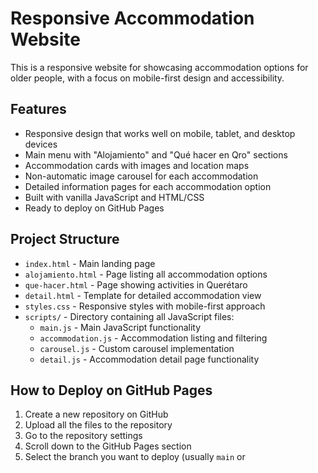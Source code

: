 # Responsive Accommodation Website

This is a responsive website for showcasing accommodation options for older people, with a focus on mobile-first design and accessibility.

## Features

- Responsive design that works well on mobile, tablet, and desktop devices
- Main menu with "Alojamiento" and "Qué hacer en Qro" sections
- Accommodation cards with images and location maps
- Non-automatic image carousel for each accommodation
- Detailed information pages for each accommodation option
- Built with vanilla JavaScript and HTML/CSS
- Ready to deploy on GitHub Pages

## Project Structure

- `index.html` - Main landing page
- `alojamiento.html` - Page listing all accommodation options
- `que-hacer.html` - Page showing activities in Querétaro
- `detail.html` - Template for detailed accommodation view
- `styles.css` - Responsive styles with mobile-first approach
- `scripts/` - Directory containing all JavaScript files:
  - `main.js` - Main JavaScript functionality
  - `accommodation.js` - Accommodation listing and filtering
  - `carousel.js` - Custom carousel implementation
  - `detail.js` - Accommodation detail page functionality

## How to Deploy on GitHub Pages

1. Create a new repository on GitHub
2. Upload all the files to the repository
3. Go to the repository settings
4. Scroll down to the GitHub Pages section
5. Select the branch you want to deploy (usually `main` or
